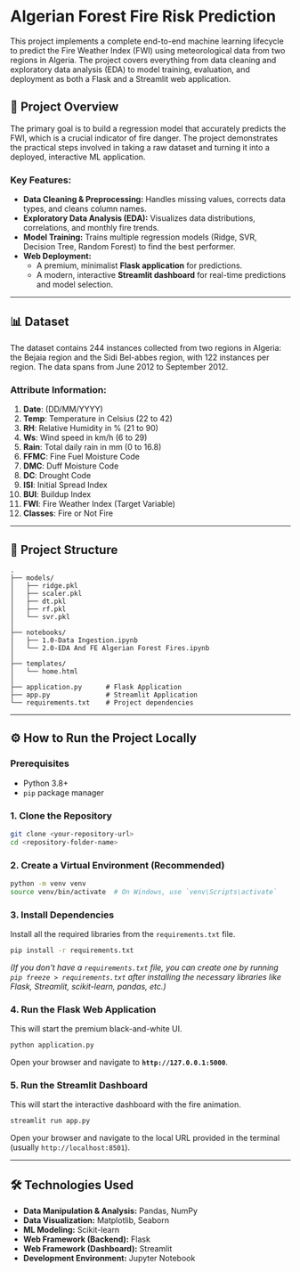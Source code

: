 # Algerian Forest Fire Risk Prediction

This project implements a complete end-to-end machine learning lifecycle to predict the Fire Weather Index (FWI) using meteorological data from two regions in Algeria. The project covers everything from data cleaning and exploratory data analysis (EDA) to model training, evaluation, and deployment as both a Flask and a Streamlit web application.

## 🚀 Project Overview

The primary goal is to build a regression model that accurately predicts the FWI, which is a crucial indicator of fire danger. The project demonstrates the practical steps involved in taking a raw dataset and turning it into a deployed, interactive ML application.

### Key Features:
- **Data Cleaning & Preprocessing:** Handles missing values, corrects data types, and cleans column names.
- **Exploratory Data Analysis (EDA):** Visualizes data distributions, correlations, and monthly fire trends.
- **Model Training:** Trains multiple regression models (Ridge, SVR, Decision Tree, Random Forest) to find the best performer.
- **Web Deployment:**
    - A premium, minimalist **Flask application** for predictions.
    - A modern, interactive **Streamlit dashboard** for real-time predictions and model selection.

---

## 📊 Dataset

The dataset contains 244 instances collected from two regions in Algeria: the Bejaia region and the Sidi Bel-abbes region, with 122 instances per region. The data spans from June 2012 to September 2012.

### Attribute Information:
1.  **Date**: (DD/MM/YYYY)
2.  **Temp**: Temperature in Celsius (22 to 42)
3.  **RH**: Relative Humidity in % (21 to 90)
4.  **Ws**: Wind speed in km/h (6 to 29)
5.  **Rain**: Total daily rain in mm (0 to 16.8)
6.  **FFMC**: Fine Fuel Moisture Code
7.  **DMC**: Duff Moisture Code
8.  **DC**: Drought Code
9.  **ISI**: Initial Spread Index
10. **BUI**: Buildup Index
11. **FWI**: Fire Weather Index (Target Variable)
12. **Classes**: Fire or Not Fire

---

## 📁 Project Structure

```
.
├── models/
│   ├── ridge.pkl
│   ├── scaler.pkl
│   ├── dt.pkl
│   ├── rf.pkl
│   └── svr.pkl
│
├── notebooks/
│   ├── 1.0-Data Ingestion.ipynb
│   └── 2.0-EDA And FE Algerian Forest Fires.ipynb
│
├── templates/
│   └── home.html
│
├── application.py      # Flask Application
├── app.py              # Streamlit Application
└── requirements.txt    # Project dependencies
```

---

## ⚙️ How to Run the Project Locally

### Prerequisites
- Python 3.8+
- `pip` package manager

### 1. Clone the Repository
```bash
git clone <your-repository-url>
cd <repository-folder-name>
```

### 2. Create a Virtual Environment (Recommended)
```bash
python -m venv venv
source venv/bin/activate  # On Windows, use `venv\Scripts\activate`
```

### 3. Install Dependencies
Install all the required libraries from the `requirements.txt` file.
```bash
pip install -r requirements.txt
```
*(If you don't have a `requirements.txt` file, you can create one by running `pip freeze > requirements.txt` after installing the necessary libraries like Flask, Streamlit, scikit-learn, pandas, etc.)*

### 4. Run the Flask Web Application
This will start the premium black-and-white UI.
```bash
python application.py
```
Open your browser and navigate to **`http://127.0.0.1:5000`**.

### 5. Run the Streamlit Dashboard
This will start the interactive dashboard with the fire animation.
```bash
streamlit run app.py
```
Open your browser and navigate to the local URL provided in the terminal (usually `http://localhost:8501`).

---

## 🛠️ Technologies Used

- **Data Manipulation & Analysis:** Pandas, NumPy
- **Data Visualization:** Matplotlib, Seaborn
- **ML Modeling:** Scikit-learn
- **Web Framework (Backend):** Flask
- **Web Framework (Dashboard):** Streamlit
- **Development Environment:** Jupyter Notebook
